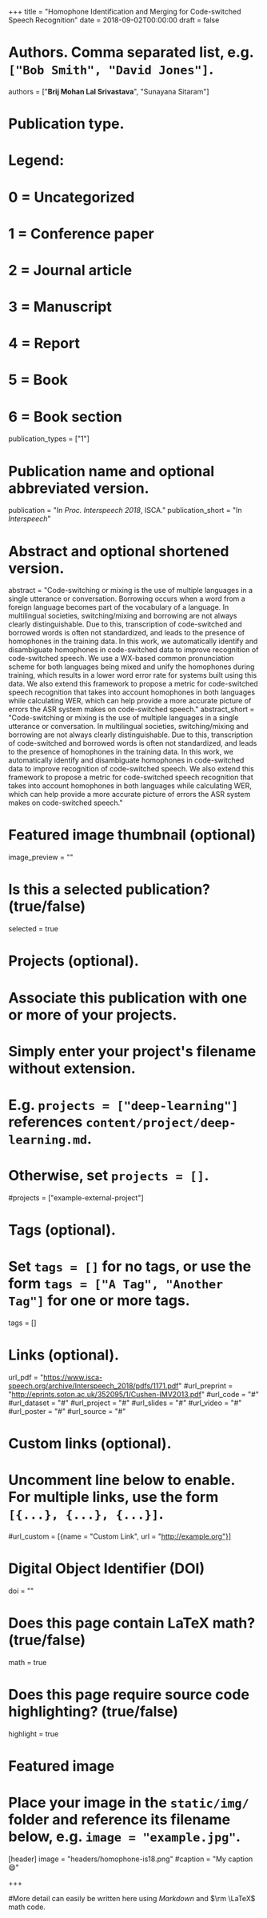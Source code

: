 +++
title = "Homophone Identification and Merging for Code-switched Speech Recognition"
date = 2018-09-02T00:00:00
draft = false

# Authors. Comma separated list, e.g. `["Bob Smith", "David Jones"]`.
authors = ["**Brij Mohan Lal Srivastava**", "Sunayana Sitaram"]

# Publication type.
# Legend:
# 0 = Uncategorized
# 1 = Conference paper
# 2 = Journal article
# 3 = Manuscript
# 4 = Report
# 5 = Book
# 6 = Book section
publication_types = ["1"]

# Publication name and optional abbreviated version.
publication = "In *Proc. Interspeech 2018*, ISCA."
publication_short = "In *Interspeech*"

# Abstract and optional shortened version.
abstract = "Code-switching or mixing is the use of multiple languages in a single utterance or conversation. Borrowing occurs when a word from a foreign language becomes part of the vocabulary of a language. In multilingual societies, switching/mixing and borrowing are not always clearly distinguishable. Due to this, transcription of code-switched and borrowed words is often not standardized, and leads to the presence of homophones in the training data. In this work, we automatically identify and disambiguate homophones in code-switched data to improve recognition of code-switched speech. We use a WX-based common pronunciation scheme for both languages being mixed and unify the homophones during training, which results in a lower word error rate for systems built using this data. We also extend this framework to propose a metric for code-switched speech recognition that takes into account homophones in both languages while calculating WER, which can help provide a more accurate picture of errors the ASR system makes on code-switched speech."
abstract_short = "Code-switching or mixing is the use of multiple languages in a single utterance or conversation. In multilingual societies, switching/mixing and borrowing are not always clearly distinguishable. Due to this, transcription of code-switched and borrowed words is often not standardized, and leads to the presence of homophones in the training data. In this work, we automatically identify and disambiguate homophones in code-switched data to improve recognition of code-switched speech. We also extend this framework to propose a metric for code-switched speech recognition that takes into account homophones in both languages while calculating WER, which can help provide a more accurate picture of errors the ASR system makes on code-switched speech."

# Featured image thumbnail (optional)
image_preview = ""

# Is this a selected publication? (true/false)
selected = true

# Projects (optional).
#   Associate this publication with one or more of your projects.
#   Simply enter your project's filename without extension.
#   E.g. `projects = ["deep-learning"]` references `content/project/deep-learning.md`.
#   Otherwise, set `projects = []`.
#projects = ["example-external-project"]

# Tags (optional).
#   Set `tags = []` for no tags, or use the form `tags = ["A Tag", "Another Tag"]` for one or more tags.
tags = []

# Links (optional).
url_pdf = "https://www.isca-speech.org/archive/Interspeech_2018/pdfs/1171.pdf"
#url_preprint = "http://eprints.soton.ac.uk/352095/1/Cushen-IMV2013.pdf"
#url_code = "#"
#url_dataset = "#"
#url_project = "#"
#url_slides = "#"
#url_video = "#"
#url_poster = "#"
#url_source = "#"

# Custom links (optional).
#   Uncomment line below to enable. For multiple links, use the form `[{...}, {...}, {...}]`.
#url_custom = [{name = "Custom Link", url = "http://example.org"}]

# Digital Object Identifier (DOI)
doi = ""

# Does this page contain LaTeX math? (true/false)
math = true

# Does this page require source code highlighting? (true/false)
highlight = true

# Featured image
# Place your image in the `static/img/` folder and reference its filename below, e.g. `image = "example.jpg"`.
[header]
image = "headers/homophone-is18.png"
#caption = "My caption :smile:"

+++

#More detail can easily be written here using *Markdown* and $\rm \LaTeX$ math code.
